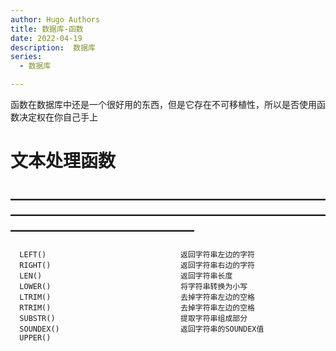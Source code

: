```yaml
---
author: Hugo Authors
title: 数据库-函数
date: 2022-04-19
description:  数据库
series:
  - 数据库

---
```


函数在数据库中还是一个很好用的东西，但是它存在不可移植性，所以是否使用函数决定权在你自己手上

<!--more-->

# 文本处理函数

——————————————————————————————————————————————————————————————
--------------------------------------------------------------
      LEFT()                              返回字符串左边的字符
      RIGHT()                             返回字符串右边的字符
      LEN()                               返回字符串长度
      LOWER()                             将字符串转换为小写
      LTRIM()                             去掉字符串左边的空格
      RTRIM()                             去掉字符串左边的空格
      SUBSTR()                            提取字符串组成部分
      SOUNDEX()                           返回字符串的SOUNDEX值
      UPPER()

